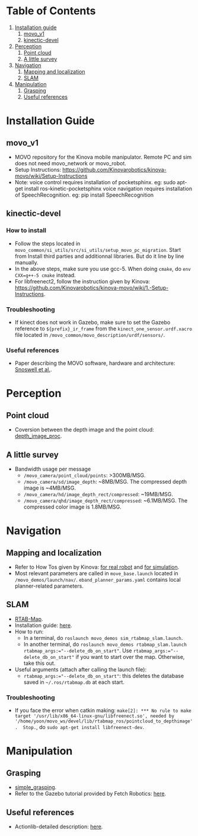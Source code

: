 
# Table of Contents
1. [Installation guide](#install)
	1. [movo_v1](#install-movo)
	2. [kinectic-devel](#install-kinetic)
2. [Perception](#percept)
	1. [Point cloud](#percept-point)
	2. [A little survey](#percept-survey)
2. [Navigation](#nav)
	1. [Mapping and localization](#nav-mapping)
	2. [SLAM](#nav-slam)
3. [Manipulation](#mani)
	1. [Grasping](#mani-grasp)
	2. [Useful references](#mani-ref)

# <a name="install"></a>Installation Guide
## <a name="install-movo"></a>movo_v1
- MOVO repository for the Kinova mobile manipulator. Remote PC and sim does not need movo_network or movo_robot.
- Setup Instructions: https://github.com/Kinovarobotics/kinova-movo/wiki/Setup-Instructions
- Note: voice control requires installation of pocketsphinx. eg: sudo apt-get install ros-kinetic-pocketsphinx
    voice navigation requires installation of SpeechRecognition. eg: pip install SpeechRecognition
    
## <a name="install-kinetic">kinectic-devel
### How to install
- Follow the steps located in `movo_common/si_utils/src/si_utils/setup_movo_pc_migration`. Start from Install third parties and additionnal libraries. But do it line by line manually.
- In the above steps, make sure you use gcc-5. When doing `cmake`, do `env CXX=g++-5 cmake` instead.
- For libfreenect2, follow the instruction given by Kinova: <https://github.com/Kinovarobotics/kinova-movo/wiki/1.-Setup-Instructions>.

### Troubleshooting
- If kinect does not work in Gazebo, make sure to set the Gazebo reference to `${prefix}_ir_frame` from the `kinect_one_sensor.urdf.xacro` file located in `/movo_common/movo_description/urdf/sensors/`.

### Useful references
- Paper describing the MOVO software, hardware and architecture: [Snoswell et al.](https://espace.library.uq.edu.au/data/UQ_4f8a4e0/pap126s1-file1.pdf?Expires=1580165124&Key-Pair-Id=APKAJKNBJ4MJBJNC6NLQ&Signature=F~tbFYRDenScPux-868miX4d86-ud~Tgsp8vQ5aK4VyIHCr0ANWdKrqM1Z2eWgOEhvRSejZnI4wZLco2s00XdEWIQ7-P3lSsq0t50LMjiq1O5Ncw9tSGD0eEKERwqMHx1wWbHpMH52E1GblQk4OwzkrewM~cQN7O2sCOO6ifVGOxgKQb9ratZU97sHZYAUA09y30tDVfY4xmwX~VIxsG~JWLvDLKGLr5WFY2FKsmbLiLlfciAX2oHJRVe-768xOMX5KbYYz0bB-Ucraiq6Uv9tizUIw-zLaB6U7iyv0dBIYCKQTmupdFf5rnNrEmLb191JKjZ0RrHRxZ71mxr1Y18w__).


# <a name="percept"></a>Perception
## <a name="percept-point"></a>Point cloud
- Coversion between the depth image and the point cloud: [depth_image_proc](http://wiki.ros.org/depth_image_proc).

## <a name="percept-survey"></a>A little survey
- Bandwidth usage per message
	- `/movo_camera/point_cloud/points`: >300MB/MSG.
	- `/movo_camera/sd/image_depth`: \~8MB/MSG. The compressed depth image is \~4MB/MSG.
	- `/movo_camera/hd/image_depth_rect/compressed`: \~19MB/MSG.
	- `/movo_camera/qhd/image_depth_rect/compressed`: \~6.1MB/MSG. The compressed color image is 1.8MB/MSG.


# <a name="nav"></a>Navigation
## <a name="nav-mapping"></a>Mapping and localization
- Refer to How Tos given by Kinova: [for real robot](https://github.com/Kinovarobotics/kinova-movo/wiki/2.-How-Tos#creating-a-map-with-real-robot) and [for simulation](https://github.com/Kinovarobotics/kinova-movo/wiki/2.-How-Tos#creating-a-map-with-virtual-robot).
- Most relevant parameters are called in `move_base.launch` located in `/movo_demos/launch/nav/`. `eband_planner_params.yaml` contains local planner-related parameters.

## <a name="nav-slam"></a>SLAM
- [RTAB-Map](http://wiki.ros.org/rtabmap_ros).
- Installation guide: [here](https://github.com/introlab/rtabmap_ros/tree/kinetic-devel).
- How to run:
	- In a terminal, do `roslaunch movo_demos sim_rtabmap_slam.launch`.
	- In another terminal, do `roslaunch movo_demos rtabmap_slam.launch rtabmap_args:="--delete_db_on_start"`. Use `rtabmap_args:="--delete_db_on_start"` if you want to start over the map. Otherwise, take this out.
- Useful arguments (attach after calling the launch file):
	- `rtabmap_args:="--delete_db_on_start"`: this deletes the database saved in `~/.ros/rtabmap.db` at each start.

### Troubleshooting
- If you face the error when catkin making: `make[2]: *** No rule to make target '/usr/lib/x86_64-linux-gnu/libfreenect.so', needed by '/home/yoon/movo_ws/devel/lib/rtabmap_ros/pointcloud_to_depthimage'.  Stop.`, do `sudo apt-get install libfreenect-dev`.


# <a name="mani"></a>Manipulation
## <a name="mani-grasp"></a>Grasping
- [simple_grasping](https://github.com/mikeferguson/simple_grasping).
- Refer to the Gazebo tutorial provided by Fetch Robotics: [here](http://docs.fetchrobotics.com/gazebo.html).

## <a name="mani-ref"></a>Useful references
- Actionlib-detailed description: [here](http://wiki.ros.org/actionlib/DetailedDescription).